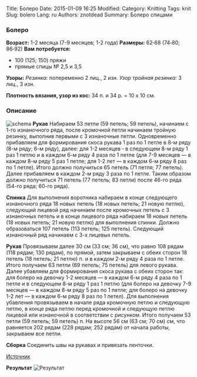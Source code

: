 Title: Болеро
Date: 2015-01-09 16:25
Modified: 
Category: Knitting
Tags: knit
Slug: bolero
Lang: ru
Authors: znotdead
Summary: Болеро спицами

### Болеро

**Возраст:** 1-2 месяца (7-9 месяцев; 1-2 года)
**Размеры:** 62‑68 (74‑80; 86‑92)
**Вам потребуется:**
- 100 (125; 150) пряжи
- прямые спицы № 2,5 и 3,5

**Узоры:**
*Резинка:* попеременно 2 лиц., 2 изн.
*Узор тройная резинка:* 3 лиц., 3 изн.

**Плотность вязания, узор из кос:** 34 п. и 34 р. = 10 x 10 см.

### Описание
![schema](static/img/knitting/bolero/schema.jpg)
**Рукав**
Набираем 53 петли (59 петель; 59 петель), начинаем с 1-го изнаночного ряда, после кромочной петли начинаем тройную резинку, выполнив первыми с 3 изнаночные петли. Одновременно прибавляем для формирования скоса рукава 1 раз по 1 петле в 8-м ряду (8-м ряду; 6-м ряду), далее: для 1-2 месяцев ‑ в следующем 8-м ряду 1 раз 1 петлю и в каждом 6-м ряду 4 раза по 1 петле (для 7-9 месяцев — в каждом 8-м ряду 5 раз 1 петле; для 1-2 лет — в каждом 6-м ряду 8 раз по 1 петле). Итого должно получиться 65 петель (71 петля; 77 петель). Далее прибавляем в каждом 2-м ряду 3 раза по 1 петле. Таким образом должно получиться 71 петель (77 петель; 83 петли) после 46-го ряда (54-го ряда; 60-го ряда).

**Спинка**
Для выполнения воротника набираем в конце следующего изнаночного ряда 18 новых петель (18 новых петель; 21 новую петлю), следующий лицевой ряд начинаем после кромочных петель с 3 изнаночных петель и в конце лицевого ряда набираем 18 новых петель (18 новых петель; 21 новую петлю) для выполнения спинки. Должно образоваться 107 петель (113 петель; 125 петель). Следующий изнаночный ряд начинаем с 3-х лицевых петель.

**Рукав**
Провязываем далее 30 см (33 см; 36 см), что равно 108 рядам (118 рядам; 130 рядам), по прямой, затем закрываем с обеих сторон 18 петель (18 петель; 21 петлю) п. и в каждом 2-м ряду 4 раза по 1 петле. Итого получаем 63 петли (69 петель; 75 петель) для левого рукава. Далее убавляем для формирования скоса рукава с обеих сторон так: для болеро на девочку 1-2 месяцев — в каждом 6-м ряду 4 раза по 1 петле и в следующем 8-м ряду 1 раз 1 петлю (для болеро на девочку 7-9 месяцев — в каждом 8-м ряду 5 раз по 1 петле; для болеро на девочку 1-2 лет —  в каждом 6-м ряду 8 раз по 1 петел). Для выполнения убавления  провязываем в начале ряда кромочную петлю и следующую петлю, в конце ряда петлю перед кромочной и следующую петлю лицевой  или изнаночной в соответствии с рисунком. Итого получаем 53 петли (59 петель; 59 петель) п. На высоте 56 см (63 см; 70 см) см, что равняется 202 рядам (228 рядам; 252 рядам) от начала работы, закрываем все петли.

**Сборка**
Соединить швы на рукавах и привязать ленточки.

[Источник](http://knitting-croshe.ru/vyazanoe-spicami-bolero-dlya-devochki)

**Результат**
![Результат]()
